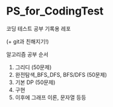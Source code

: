 # PS_for_CodingTest

코딩 테스트 공부 기록용 레포

(+ git과 친해지기!)


알고리즘 공부 순서
1. 그리디 (50문제)
2. 완전탐색_BFS_DFS, BFS/DFS (50문제)
3. 기본 DP (50문제)
4. 구현
5. 이후에 그래프 이론, 문자열 등등
